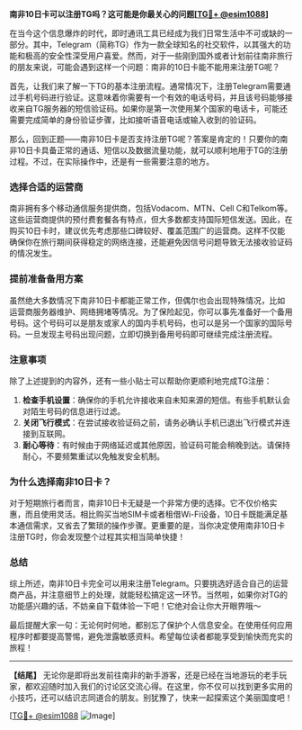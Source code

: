 **南非10日卡可以注册TG吗？这可能是你最关心的问题[[TG💪+ @esim1088](https://t.me/s/esim1088)]**

在当今这个信息爆炸的时代，即时通讯工具已经成为我们日常生活中不可或缺的一部分。其中，Telegram（简称TG）作为一款全球知名的社交软件，以其强大的功能和极高的安全性深受用户喜爱。然而，对于一些刚到国外或者计划前往南非旅行的朋友来说，可能会遇到这样一个问题：南非的10日卡能不能用来注册TG呢？

首先，让我们来了解一下TG的基本注册流程。通常情况下，注册Telegram需要通过手机号码进行验证。这意味着你需要有一个有效的电话号码，并且该号码能够接收来自TG服务器的短信验证码。如果你是第一次使用某个国家的电话卡，可能还需要完成简单的身份验证步骤，比如接听语音电话或输入收到的验证码。

那么，回到正题——南非10日卡是否支持注册TG呢？答案是肯定的！只要你的南非10日卡具备正常的通话、短信以及数据流量功能，就可以顺利地用于TG的注册过程。不过，在实际操作中，还是有一些需要注意的地方。

### **选择合适的运营商**
南非拥有多个移动通信服务提供商，包括Vodacom、MTN、Cell C和Telkom等。这些运营商提供的预付费套餐各有特点，但大多数都支持国际短信发送。因此，在购买10日卡时，建议优先考虑那些口碑较好、覆盖范围广的运营商。这样不仅能确保你在旅行期间获得稳定的网络连接，还能避免因信号问题导致无法接收验证码的情况发生。

### **提前准备备用方案**
虽然绝大多数情况下南非10日卡都能正常工作，但偶尔也会出现特殊情况，比如运营商服务器维护、网络拥堵等情况。为了保险起见，你可以事先准备好一个备用号码。这个号码可以是朋友或家人的国内手机号码，也可以是另一个国家的国际号码。一旦发现主号码出现问题，立即切换到备用号码即可继续完成注册流程。

### **注意事项**
除了上述提到的内容外，还有一些小贴士可以帮助你更顺利地完成TG注册：
1. **检查手机设置**：确保你的手机允许接收来自未知来源的短信。有些手机默认会对陌生号码的信息进行过滤。
2. **关闭飞行模式**：在尝试接收验证码之前，请务必确认手机已退出飞行模式并连接到互联网。
3. **耐心等待**：有时候由于网络延迟或其他原因，验证码可能会稍晚到达。请保持耐心，不要频繁重试以免触发安全机制。

### **为什么选择南非10日卡？**
对于短期旅行者而言，南非10日卡无疑是一个非常方便的选择。它不仅价格实惠，而且使用灵活。相比购买当地SIM卡或者租借Wi-Fi设备，10日卡既能满足基本通信需求，又省去了繁琐的操作步骤。更重要的是，当你决定使用南非10日卡注册TG时，你会发现整个过程其实相当简单快捷！

### **总结**
综上所述，南非10日卡完全可以用来注册Telegram。只要挑选好适合自己的运营商产品，并注意细节上的处理，就能轻松搞定这一环节。当然啦，如果你对TG的功能感兴趣的话，不妨亲自下载体验一下吧！它绝对会让你大开眼界哦～

最后提醒大家一句：无论何时何地，都别忘了保护个人信息安全。在使用任何应用程序时都要提高警惕，避免泄露敏感资料。希望每位读者都能享受到愉快而充实的旅程！

---

**【结尾】**
无论你是即将出发前往南非的新手游客，还是已经在当地游玩的老手玩家，都欢迎随时加入我们的讨论区交流心得。在这里，你不仅可以找到更多实用的小技巧，还可以结识志同道合的朋友。别犹豫了，快来一起探索这个美丽国度吧！

[[TG💪+ @esim1088](https://t.me/s/esim1088) ![Image](https://i.postimg.cc/4NQfJmqS/Snipaste-2025-05-13-00-14-12.png)]